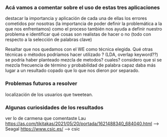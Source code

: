 ### Acá vamos a comentar sobre el uso de estas tres aplicaciones

destacar la importancia y aplicación de cada una de ellas
los errores cometidos por nosotras (la importancia de poder definir la problemática a la que nos enfrentamos)
como el proceso también nos ayuda a definir nuestro problema e identificar qué cosas son realistas de hacer o no (todo con respecto a la selección de palabras clave)

Resaltar que nos quedamos con el WE como técnica elegida.
Qué otras técnicas o métodos podríamos hacer utilizado ? (LDA, overlap keyword??) se podría haber planteado mezcla de metodos? cuales? considero que si se mezcla frecuencia de término 
y probabilidad de palabra capaz daba más lugar a un resultado copado que lo que nos dieron por separado. 

### Problemas futuros a resolver

localización de los usuarios que tweetean. 

### Algunas curiosidades de los resultados 

ver lo de carmena que comentaste Lau
https://as.com/tikitakas/2021/05/20/portada/1621488340_684040.html        --> Seagal
https://www.csic.es/ --> csic

